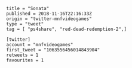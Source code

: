 ```
title = "Sonata"
published = 2018-11-16T22:16:33Z
origin = "twitter-mnfvideogames"
type = "tweet"
tag = [ "ps4share", "red-dead-redemption-2",]

[twitter]
account = "mnfvideogames"
first_tweet = "1063556456014843904"
retweets = 1
favourites = 1
```

<p class='image'><img src='https://mnf.m17s.net/2018/11/16/DsKC9TGW0AII1py.jpg' alt=''></p>

